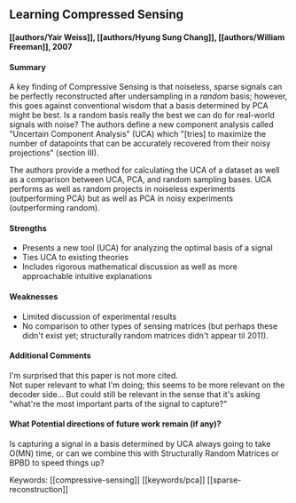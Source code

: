 ## Learning Compressed Sensing

#### [[authors/Yair Weiss]], [[authors/Hyung Sung Chang]], [[authors/William Freeman]], 2007

#### Summary
A key finding of Compressive Sensing is that noiseless, sparse signals can be perfectly reconstructed after undersampling in a *random* basis; however, this goes against conventional wisdom that a basis determined by PCA might be best. Is a random basis really the best we can do for real-world signals with noise? The authors define a new component analysis called "Uncertain Component Analysis" (UCA) which "\[tries\] to maximize the number of datapoints that can be accurately recovered from their noisy projections" (section III).

The authors provide a method for calculating the UCA of a dataset as well as a comparison between UCA, PCA, and random sampling bases. UCA performs as well as random projects in noiseless experiments (outperforming PCA) but as well as PCA in noisy experiments (outperforming random).

#### Strengths
 * Presents a new tool (UCA) for analyzing the optimal basis of a signal
 * Ties UCA to existing theories
 * Includes rigorous mathematical discussion as well as more approachable intuitive explanations

#### Weaknesses
 * Limited discussion of experimental results
 * No comparison to other types of sensing matrices (but perhaps these didn't exist yet; structurally random matrices didn't appear til 2011).

#### Additional Comments
I'm surprised that this paper is not more cited.\
Not super relevant to what I'm doing; this seems to be more relevant on the decoder side... But could still be relevant in the sense that it's asking "what're the most important parts of the signal to capture?"

#### What Potential directions of future work remain (if any)?
Is capturing a signal in a basis determined by UCA always going to take O(MN) time, or can we combine this with Structurally Random Matrices or BPBD to speed things up?

Keywords: [[compressive-sensing]] [[keywords/pca]] [[sparse-reconstruction]]
